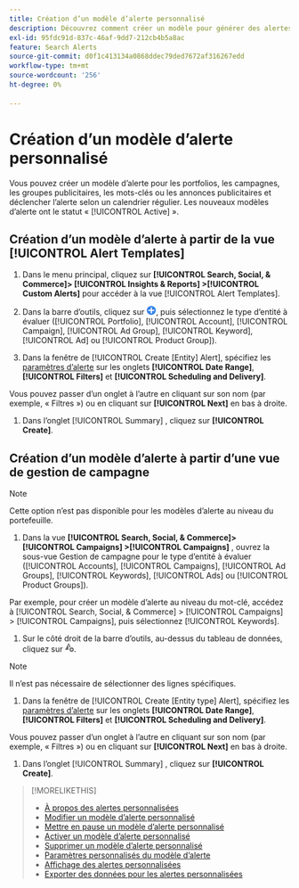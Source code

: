 ```yaml
---
title: Création d’un modèle d’alerte personnalisé
description: Découvrez comment créer un modèle pour générer des alertes personnalisées.
exl-id: 95fdc91d-837c-46af-9dd7-212cb4b5a8ac
feature: Search Alerts
source-git-commit: d0f1c413134a0868ddec79ded7672af316267edd
workflow-type: tm+mt
source-wordcount: '256'
ht-degree: 0%

---
```


# Création d’un modèle d’alerte personnalisé

Vous pouvez créer un modèle d’alerte pour les portfolios, les campagnes, les groupes publicitaires, les mots-clés ou les annonces publicitaires et déclencher l’alerte selon un calendrier régulier. Les nouveaux modèles d’alerte ont le statut « [!UICONTROL Active] ».

## Création d’un modèle d’alerte à partir de la vue [!UICONTROL Alert Templates]

1. Dans le menu principal, cliquez sur **[!UICONTROL Search, Social, & Commerce]> [!UICONTROL Insights & Reports] >[!UICONTROL Custom Alerts]** pour accéder à la vue [!UICONTROL Alert Templates].

1. Dans la barre d’outils, cliquez sur ![Créer](/help/search-social-commerce/assets/add.png "Créer"), puis sélectionnez le type d’entité à évaluer ([!UICONTROL Portfolio], [!UICONTROL Account], [!UICONTROL Campaign], [!UICONTROL Ad Group], [!UICONTROL Keyword], [!UICONTROL Ad] ou [!UICONTROL Product Group]).

1. Dans la fenêtre de [!UICONTROL Create \[Entity\] Alert], spécifiez les [paramètres d’alerte](alert-template-settings.md) sur les onglets **[!UICONTROL Date Range]**, **[!UICONTROL Filters]** et **[!UICONTROL Scheduling and Delivery]**.

Vous pouvez passer d’un onglet à l’autre en cliquant sur son nom (par exemple, « Filtres ») ou en cliquant sur **[!UICONTROL Next]** en bas à droite.

1. Dans l’onglet [!UICONTROL Summary] , cliquez sur **[!UICONTROL Create]**.

## Création d’un modèle d’alerte à partir d’une vue de gestion de campagne

>[!NOTE]
>
>Cette option n’est pas disponible pour les modèles d’alerte au niveau du portefeuille.

1. Dans la vue **[!UICONTROL Search, Social, & Commerce]> [!UICONTROL Campaigns] >[!UICONTROL Campaigns]** , ouvrez la sous-vue Gestion de campagne pour le type d’entité à évaluer ([!UICONTROL Accounts], [!UICONTROL Campaigns], [!UICONTROL Ad Groups], [!UICONTROL Keywords], [!UICONTROL Ads] ou [!UICONTROL Product Groups]).

Par exemple, pour créer un modèle d’alerte au niveau du mot-clé, accédez à [!UICONTROL Search, Social, & Commerce] > [!UICONTROL Campaigns] > [!UICONTROL Campaigns], puis sélectionnez [!UICONTROL Keywords].

1. Sur le côté droit de la barre d’outils, au-dessus du tableau de données, cliquez sur ![Créer une alerte](/help/search-social-commerce/assets/add-alert.png "Créer une alerte").

>[!NOTE]
>
>Il n’est pas nécessaire de sélectionner des lignes spécifiques.

1. Dans la fenêtre de [!UICONTROL Create \[Entity type\] Alert], spécifiez les [paramètres d’alerte](alert-template-settings.md) sur les onglets **[!UICONTROL Date Range]**, **[!UICONTROL Filters]** et **[!UICONTROL Scheduling and Delivery]**.

Vous pouvez passer d’un onglet à l’autre en cliquant sur son nom (par exemple, « Filtres ») ou en cliquant sur **[!UICONTROL Next]** en bas à droite.

1. Dans l’onglet [!UICONTROL Summary] , cliquez sur **[!UICONTROL Create]**.

>[!MORELIKETHIS]
>
>* [À propos des alertes personnalisées](alert-about.md)
>* [Modifier un modèle d’alerte personnalisé](alert-template-edit.md)
>* [Mettre en pause un modèle d’alerte personnalisé](alert-template-pause.md)
>* [Activer un modèle d’alerte personnalisé](alert-template-activate.md)
>* [Supprimer un modèle d’alerte personnalisé](alert-template-delete.md)
>* [Paramètres personnalisés du modèle d’alerte](alert-template-settings.md)
>* [Affichage des alertes personnalisées](alert-view.md)
>* [Exporter des données pour les alertes personnalisées](alert-export-data.md)
